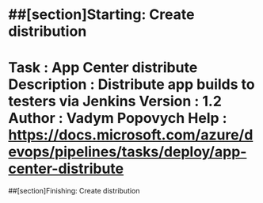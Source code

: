 ##[section]Starting: Create distribution
==============================================================================
Task         : App Center distribute
Description  : Distribute app builds to testers via Jenkins
Version      : 1.2
Author       : Vadym Popovych
Help         : https://docs.microsoft.com/azure/devops/pipelines/tasks/deploy/app-center-distribute
==============================================================================
##[section]Finishing: Create distribution